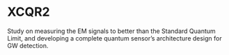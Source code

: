 # XCQR2
Study on measuring the EM signals to better than the Standard Quantum Limit, and developing a complete quantum sensor’s architecture design for GW detection.  ​
